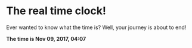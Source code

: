 # The real time clock!

Ever wanted to know what the time is? Well, your journey is about to end!

**The time is Nov 09, 2017, 04:07**